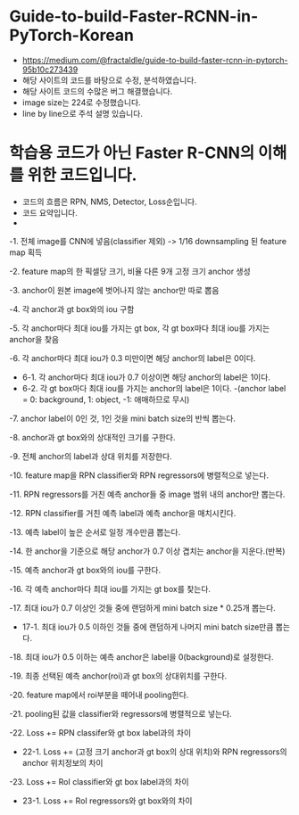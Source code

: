 # Guide-to-build-Faster-RCNN-in-PyTorch-Korean
- https://medium.com/@fractaldle/guide-to-build-faster-rcnn-in-pytorch-95b10c273439
- 해당 사이트의 코드를 바탕으로 수정, 분석하였습니다.
- 해당 사이트 코드의 수많은 버그 해결했습니다.
- image size는 224로 수정했습니다.
- line by line으로 주석 설명 있습니다.
# 학습용 코드가 아닌 Faster R-CNN의 이해를 위한 코드입니다.
- 코드의 흐름은 RPN, NMS, Detector, Loss순입니다.
- 코드 요약입니다.
-
-1. 전체 image를 CNN에 넣음(classifier 제외) -> 1/16 downsampling 된 feature map 획득

-2. feature map의 한 픽셀당 크기, 비율 다른 9개 고정 크기 anchor 생성

-3. anchor이 원본 image에 벗어나지 않는 anchor만 따로 뽑음

-4. 각 anchor과 gt box와의 iou 구함

-5. 각 anchor마다 최대 iou를 가지는 gt box, 각 gt box마다 최대 iou를 가지는 anchor을 찾음

-6. 각 anchor마다 최대 iou가 0.3 미만이면 해당 anchor의 label은 0이다.
- 6-1. 각 anchor마다 최대 iou가 0.7 이상이면 해당 anchor의 label은 1이다.
- 6-2. 각 gt box마다 최대 iou를 가지는 anchor의 label은 1이다.
-(anchor label = 0: background, 1: object, -1: 애매하므로 무시)

-7. anchor label이 0인 것, 1인 것을 mini batch size의 반씩 뽑는다.

-8. anchor과 gt box와의 상대적인 크기를 구한다.

-9. 전체 anchor의 label과 상대 위치를 저장한다.

-10. feature map을 RPN classifier와 RPN regressors에 병렬적으로 넣는다.

-11. RPN regressors를 거친 예측 anchor들 중 image 범위 내의 anchor만 뽑는다.

-12. RPN classifier를 거친 예측 label과 예측 anchor을 매치시킨다.

-13. 예측 label이 높은 순서로 일정 개수만큼 뽑는다.

-14. 한 anchor을 기준으로 해당 anchor가 0.7 이상 겹치는 anchor을 지운다.(반복)

-15. 예측 anchor과 gt box와의 iou를 구한다.

-16. 각 예측 anchor마다 최대 iou를 가지는 gt box를 찾는다.

-17. 최대 iou가 0.7 이상인 것들 중에 랜덤하게 mini batch size * 0.25개 뽑는다.
- 17-1. 최대 iou가 0.5 이하인 것들 중에 랜덤하게 나머지 mini batch size만큼 뽑는다.

-18. 최대 iou가 0.5 이하는 예측 anchor은 label을 0(background)로 설정한다.

-19. 최종 선택된 예측 anchor(roi)과 gt box의 상대위치를 구한다.

-20. feature map에서 roi부분을 떼어내 pooling한다.

-21. pooling된 값을 classifier와 regressors에 병렬적으로 넣는다.

-22. Loss += RPN classifer와 gt box label과의 차이
- 22-1. Loss += (고정 크기 anchor과 gt box의 상대 위치)와 RPN regressors의 anchor 위치정보의 차이

-23. Loss += RoI classifier와 gt box label과의 차이
- 23-1. Loss += RoI regressors와 gt box와의 차이
